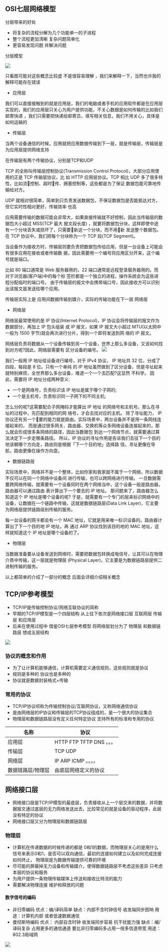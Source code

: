 ## OSI七层网络模型

分层带来的好处

- 将复杂的流程分解为几个功能单一的子进程
- 整个流程更加清晰 复杂问题简单化
- 更容易发现问题 并解决问题

分层模型

![](OSI/osi_01.png)

只看图可能对这些概念比较虚 不是很容易理解 ，我们来解释一下，当然也许我的解释可能存在错误

- 应用层

我们可以直接接触到的就是应用层，我们的电脑或者手机的应用软件都是在应用层实现的，我们的应用层只关心为用户提供功能，不关心数据是如何传输的比如我们邮寄快递 ，我们只需要把快递给邮寄员，填写相关信息，我们不用关心，具体是如何运输的

- 传输层

当两个设备通信的时候，应用就把应用数据传输到下一层，就是传输层，传输层是为应用层提供网络支持 

在传输层有两个传输协议，分别是TCP和UDP

TCP 的全称叫传输层控制协议(Transmission Control Protocol)，大部分应用使用的正是 TCP 传输层协议，比 如 HTTP 应用层协议。TCP 相比 UDP 多了很多特性，比如流􏰀控制、超时􏰁传、拥塞控制等，这些都是为了保证 数据包能可靠地传输给对方。

UDP 就相对很简单，简单到只负责发送数据包，不保证数据包是否能抵达对方，但它实时性相对更好，传输效率 也高

应用需要传输的数据可能会非常大，如果直接传输就不好控制，因此当传输层的数据包大小超过 MSS(TCP 最大 报文段⻓度) ，就要将数据包分块，这样即使中途有一个分块丢失或损坏了，只需要􏰁新这一个分块，而不用􏰁新 发送整个数据包。在 TCP 协议中，我们把每个分块称为一个 TCP 段(TCP Segment)。

当设备作为接收方时，传输层则要负责把数据包传给应用，但是一台设备上可能会有很多应用在接收或者传输数 据，因此需要用一个编号将应用区分开来，这个编号就是端口。

比如 80 端口通常是 Web 服务器用的，22 端口通常是远程登录服务器用的。而对于浏览器(客户端)中的每个标 签栏都是一个独立的进程，操作系统会为这些进程分配临时的端口号。
由于传输层的报文中会携带端口号，因此接收方可以识别出该报文是发送给哪个应用。

传输层实际上是 应用间数据传输到媒介，实际的传输功能在下一层 网络层

- 网络层

网络层最常使用的是 IP 协议(Internet Protocol)，IP 协议会将传输层的报文作为数据部分，再加上 IP 包头组装 成 IP 报文，如果 IP 报文大小超过 MTU(以太网中一般为 1500 字节)就会再次进行分片，得到一个即将发送到网 络的 IP 报文。

网络层负责将数据从一个设备传输到另一个设备，世界上那么多设备，又该如何找到对方呢?因此，网络层需要有
区分设备的编号。
![](OSI/tcp_02.png)

我们一般用 IP 地址给设备进行编号，对于 IPv4 协议， IP 地址共 32 位，分成了四段，每段是 8 位。只有一个单纯 的 IP 地址虽然做到了区分设备，但是寻址起来就特别麻烦，全世界那么多台设备，难道一个一个去匹配?这显然 不科学。
因此，需要将 IP 地址分成两种意义: 
- 一个是网络号，负责标识该 IP 地址是属于哪个子网的;
- 一个是主机号，负责标识同一子网下的不同主机;

怎么分的呢?这需要配合子网掩码才能算出 IP 地址 的网络号和主机号。那么在寻址的过程中，先匹配到相同的网
络号，才会去找对应的主机。
除了寻址能力， IP 协议还有另一个􏰁要的能力就是路由。实际场景中，两台设备并不是用一条网线连接起来的， 而是通过很多网关、路由器、交换机等众多网络设备连接起来的，那么就会形成很多条网络的路径，因此当数据包 到达一个网络节点，就需要通过算法决定下一步走哪条路径。
所以，IP 协议的寻址作用是告诉我们去往下一个目的地该朝哪个方向走，路由则是根据「下一个目的地」选择路 径。寻址更像在导航，路由更像在操作方向盘。

- 数据链路层

实际场景中，网络并不是一个整体，比如你家和我家就不属于一个网络，所以数据不仅可以在同一个网络中设备间
进行传输，也可以跨网络进行传输。 
一旦数据需要跨网络传输，就需要有一个设备同时在两个网络当中，这个设备一般是路由器，路由器可以通过路由 表计算出下一个要去的 IP 地址。
那问题来了，路由器怎么知道这个 IP 地址是哪个设备的呢?
于是，就需要有一个专⻔的层来标识网络中的设备，让数据在一个链路中传输，这就是数据链路层(Data Link Layer)，它主要为网络层提供链路级别传输的服务。

每一台设备的网卡都会有一个 MAC 地址，它就是用来唯一标识设备的。路由器计算出了下一个目的地 IP 地址，再 通过 ARP 协议找到该目的地的 MAC 地址，这样就知道这个 IP 地址是哪个设备的了。

- 物理层


当数据准备要从设备发送到网络时，需要把数据包转换成电信号，让其可以在物理介质中传输，这一层就是物理层 (Physical Layer)，它主要是为数据链路层提供二进制传输的服务。


以上都简单的介绍了一部分的概念  后面会详细介绍相关概念

## TCP/IP参考模型

- TCP/IP是传输控制协议/网络互联协议的简称
- 早期的TCP/IP模型是一个四层结构 从上往下依次是网络接口层 互联网层 传输层 和应用层
- 后来在使用过程中 借鉴OSI七层参考模型 将网络层划分为了 物理层 和数据链路层 想成五层结构

![](OSI/tcp.jpeg)

### 协议的概念和作用

- 为了让计算机能够通信，计算机需要定义通信规则，这些规则就是协议
- 规则是多种的 协议也是多种的
- 协议就是数据封装格式+传输

### 常用的协议

- TCP/IP协议呗称为传输控制协议/互联网协议，又称网络通信协议
- 是由网络层的IP协议和传输层的TCP协议组成的，是一个很大的协议集合
- 物理层和数据链路层没有定义任何特定协议 支持所有的标准和专用的协议

|  名称   | 协议  |
|  ----  | ----  |
| 应用层  | HTTP FTP TFTP DNS 。。。 |
| 传输层  | TCP UDP |
| 网络层  | IP ARP ICMP 。。。。 |
| 数据链路层/物理层  | 由底层网络定义的协议 |


## 网络接口层

- 网络接口层是TCP/IP模型的最底层，负责接收从上一个层交来的数据，并将数据报文通过底层的无力网络发送出去，比较常见的就是设备的驱动程序，此层没有特定的协议
- 网络接口层又分为物理层和数据链路层

### 物理层

 - 计算机在传递数据的时候传递的都是 0和1的数据，而物理层关心的是用什么信号来表示0和1，是否可以双向通信，最初的连接如何建立以及如何完成连接 如何终止，
 物理层是为数据传输提供可靠的环境
 - 尽可能的屏蔽掉无力设备和传输媒介，使得数据链路层不考虑这些差异 只考虑本层的协议和服务
- 为用户提供一条物理传输媒体上传送和接收比特流的能力
- 需要解决物理连接 维护和释放的问题

#### 数字信号的编码

- 非归零编码
  优点：编/译码简单
  缺点：内部不含时钟信号 收发端同步困呐
  用途：计算机内部 或者低速数据通信
- 曼彻斯特编码
  优点： 内部自含时钟 收发端同步容易  抗干扰能力强
  缺点：编/译码复杂  占用更多的通信通道  要比非归零编码多占用一倍多信道带宽
  用途：802.3局域网

![](OSI/tcp_03.jpeg)

